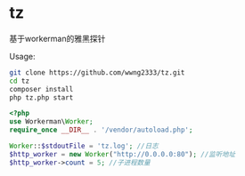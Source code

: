 # tz
基于workerman的雅黑探针

Usage:
```bash
git clone https://github.com/wwng2333/tz.git
cd tz
composer install
php tz.php start
```

```php
<?php
use Workerman\Worker;
require_once __DIR__ . '/vendor/autoload.php';

Worker::$stdoutFile = 'tz.log'; //日志
$http_worker = new Worker("http://0.0.0.0:80"); //监听地址
$http_worker->count = 5; //子进程数量
```
